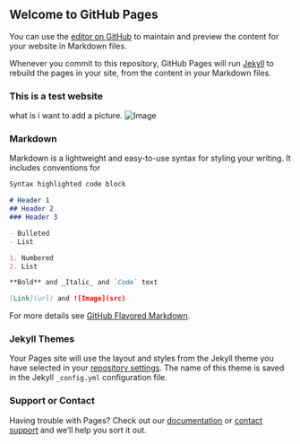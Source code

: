 ## Welcome to GitHub Pages

You can use the [editor on GitHub](https://github.com/ljkhpiou/test_2/edit/master/index.md) to maintain and preview the content for your website in Markdown files.

Whenever you commit to this repository, GitHub Pages will run [Jekyll](https://jekyllrb.com/) to rebuild the pages in your site, from the content in your Markdown files.
### This is a test website
what is i want to add a picture.
![Image](https://www.google.com/url?sa=i&rct=j&q=&esrc=s&source=images&cd=&cad=rja&uact=8&ved=2ahUKEwjs1qGO1_3gAhWXu54KHbmMBhUQjRx6BAgBEAU&url=https%3A%2F%2Fwww.wired.com%2Fstory%2Fstay-in-the-moment-take-a-picture%2F&psig=AOvVaw39iWRkYa-132X6WrJT-LKl&ust=1552517121587812)
### Markdown

Markdown is a lightweight and easy-to-use syntax for styling your writing. It includes conventions for

```markdown
Syntax highlighted code block

# Header 1
## Header 2
### Header 3

- Bulleted
- List

1. Numbered
2. List

**Bold** and _Italic_ and `Code` text

[Link](url) and ![Image](src)
```

For more details see [GitHub Flavored Markdown](https://guides.github.com/features/mastering-markdown/).

### Jekyll Themes

Your Pages site will use the layout and styles from the Jekyll theme you have selected in your [repository settings](https://github.com/ljkhpiou/test_2/settings). The name of this theme is saved in the Jekyll `_config.yml` configuration file.

### Support or Contact

Having trouble with Pages? Check out our [documentation](https://help.github.com/categories/github-pages-basics/) or [contact support](https://github.com/contact) and we’ll help you sort it out.
